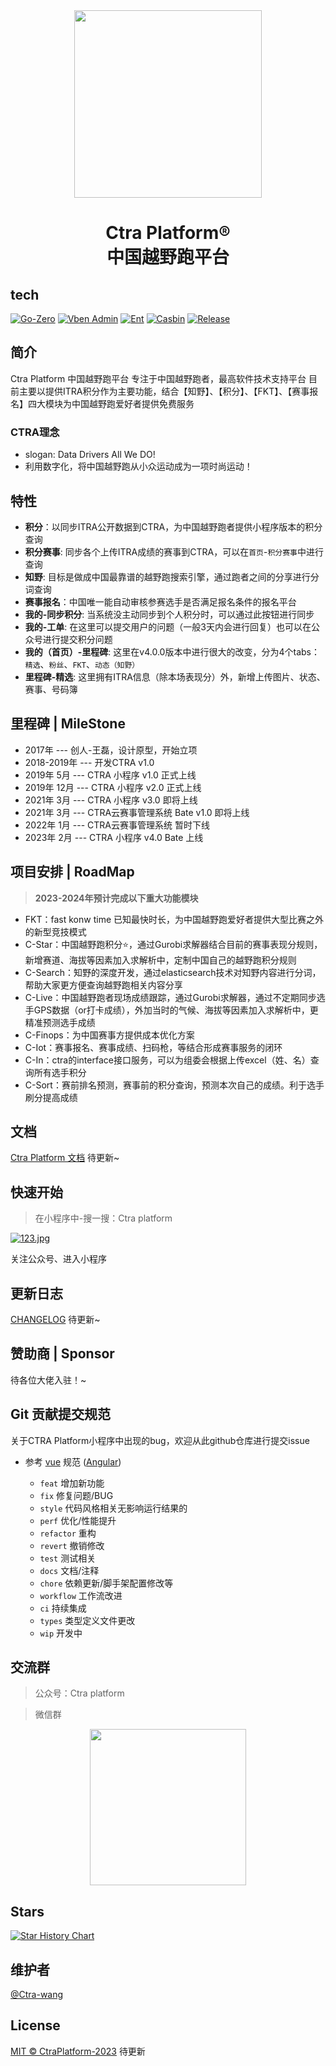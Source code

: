 <div align="center">
<img src="https://i.postimg.cc/9F426WKR/Wechat-IMG1.jpg" width="300px" height="300px"/>
<h1>Ctra Platform®️ <br/> 中国越野跑平台 </h1>

</div>

**tech** 
---
[![Go-Zero](https://img.shields.io/badge/Go--Zero-v1.5.0-brightgreen.svg)](https://go-zero.dev/)
[![Vben Admin](https://img.shields.io/badge/Vben%20Admin-v2.8.0-yellow.svg)](https://vvbin.cn/doc-next/)
[![Ent](https://img.shields.io/badge/Ent-v0.11.9-blue.svg)](https://entgo.io/)
[![Casbin](https://img.shields.io/badge/Casbin-v2.52.1-orange.svg)](https://github.com/casbin/casbin)
[![Release](https://img.shields.io/badge/Release-v4.0.7-green.svg)](https://github.com/ctra-wang/CTRA-Platform/releases/tag/v4.0.7)


## 简介

Ctra Platform 中国越野跑平台
专注于中国越野跑者，最高软件技术支持平台
目前主要以提供ITRA积分作为主要功能，结合【知野】、【积分】、【FKT】、【赛事报名】四大模块为中国越野跑爱好者提供免费服务

<h3>CTRA理念</h3>
<ul>
<li>slogan: Data Drivers All We DO!</li>
<li>利用数字化，将中国越野跑从小众运动成为一项时尚运动！</li>
</ul>

## 特性

- **积分**：以同步ITRA公开数据到CTRA，为中国越野跑者提供小程序版本的积分查询
- **积分赛事**: 同步各个上传ITRA成绩的赛事到CTRA，可以在`首页`-`积分赛事`中进行查询 
- **知野**: 目标是做成中国最靠谱的越野跑搜索引擎，通过跑者之间的分享进行分词查询
- **赛事报名**：中国唯一能自动审核参赛选手是否满足报名条件的报名平台
- **我的-同步积分**: 当系统没主动同步到个人积分时，可以通过此按钮进行同步
- **我的-工单**: 在这里可以提交用户的问题（一般3天内会进行回复）也可以在公众号进行提交积分问题
- **我的（首页）-里程碑**: 这里在v4.0.0版本中进行很大的改变，分为4个tabs：`精选`、`粉丝`、`FKT`、`动态（知野）`
- **里程碑-精选**: 这里拥有ITRA信息（除本场表现分）外，新增上传图片、状态、赛事、号码簿


## 里程碑 | MileStone

 - 2017年 --- 创人-王磊，设计原型，开始立项 
 - 2018-2019年 --- 开发CTRA v1.0 
 - 2019年 5月 --- CTRA 小程序 v1.0 正式上线 
 - 2019年 12月 --- CTRA 小程序 v2.0 正式上线 
 - 2021年 3月 --- CTRA 小程序 v3.0 即将上线 
 - 2021年 3月 --- CTRA云赛事管理系统  Bate v1.0  即将上线 
 - 2022年 1月 --- CTRA云赛事管理系统  暂时下线
 - 2023年 2月 --- CTRA 小程序 v4.0  Bate 上线

## 项目安排 | RoadMap 

> **2023-2024年预计完成以下重大功能模块**

- FKT：fast konw time 已知最快时长，为中国越野跑爱好者提供大型比赛之外的新型竞技模式
- C-Star：中国越野跑积分⭐️，通过Gurobi求解器结合目前的赛事表现分规则，新增赛道、海拔等因素加入求解析中，定制中国自己的越野跑积分规则
- C-Search：知野的深度开发，通过elasticsearch技术对知野内容进行分词，帮助大家更方便查询越野跑相关内容分享
- C-Live：中国越野跑者现场成绩跟踪，通过Gurobi求解器，通过不定期同步选手GPS数据（or打卡成绩），外加当时的气候、海拔等因素加入求解析中，更精准预测选手成绩
- C-Finops：为中国赛事方提供成本优化方案
- C-Iot：赛事报名、赛事成绩、扫码枪，等结合形成赛事服务的闭环
- C-In：ctra的interface接口服务，可以为组委会根据上传excel（姓、名）查询所有选手积分
- C-Sort：赛前排名预测，赛事前的积分查询，预测本次自己的成绩。利于选手刷分提高成绩


## 文档

[Ctra Platform 文档]()
待更新~

## 快速开始

> 在小程序中-搜一搜：Ctra platform

[![123.jpg](https://i.postimg.cc/pdRH7KKk/123.jpg)](https://postimg.cc/QF4wK94W)

关注公众号、进入小程序

## 更新日志

[CHANGELOG]()
待更新~

## 赞助商 | Sponsor

待各位大佬入驻！~

## Git 贡献提交规范

关于CTRA Platform小程序中出现的bug，欢迎从此github仓库进行提交issue

- 参考 [vue](https://github.com/vuejs/vue/blob/dev/.github/COMMIT_CONVENTION.md) 规范 ([Angular](https://github.com/conventional-changelog/conventional-changelog/tree/master/packages/conventional-changelog-angular))

    - `feat` 增加新功能
    - `fix` 修复问题/BUG
    - `style` 代码风格相关无影响运行结果的
    - `perf` 优化/性能提升
    - `refactor` 重构
    - `revert` 撤销修改
    - `test` 测试相关
    - `docs` 文档/注释
    - `chore` 依赖更新/脚手架配置修改等
    - `workflow` 工作流改进
    - `ci` 持续集成
    - `types` 类型定义文件更改
    - `wip` 开发中

## 交流群
> 公众号：Ctra platform

> 微信群

<div align="center">
<img src="https://i.postimg.cc/Y09gx4XC/333.jpg" width="250px" height="250px"/>
</div>

## Stars

[![Star History Chart](https://api.star-history.com/svg?repos=ctra-wang/CTRA-Platform&type=Date)](https://github.com/ctra-wang/CTRA-Platform)

## 维护者

[@Ctra-wang](https://github.com/ctra-wang)

## License

[MIT © CtraPlatform-2023]()
待更新
